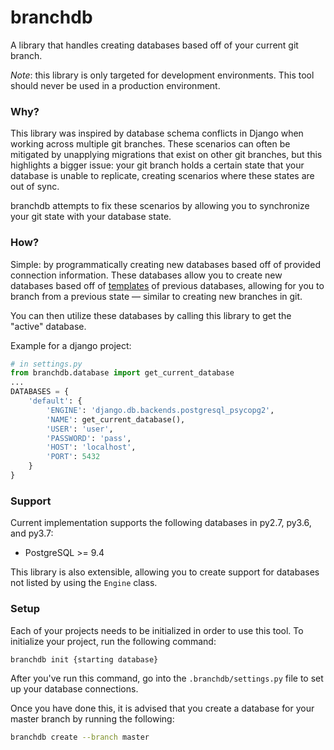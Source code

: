 # branchdb
A library that handles creating databases based off of your current git branch.

*Note*: this library is only targeted for development environments. This tool should never be used in a production environment.

### Why?

This library was inspired by database schema conflicts in Django when working across multiple git branches.
These scenarios can often be mitigated by unapplying migrations that exist on other git branches, but this highlights a bigger issue:
your git branch holds a certain state that your database is unable to replicate, creating scenarios where these states are out of sync.

branchdb attempts to fix these scenarios by allowing you to synchronize your git state with your database state.

### How?

Simple: by programmatically creating new databases based off of provided connection information.
These databases allow you to create new databases based off of [templates](https://www.postgresql.org/docs/9.5/manage-ag-templatedbs.html)
of previous databases, allowing for you to branch from a previous state — similar to creating new branches in git.

You can then utilize these databases by calling this library to get the "active" database.

Example for a django project:
```python
# in settings.py
from branchdb.database import get_current_database
...
DATABASES = {
    'default': {
        'ENGINE': 'django.db.backends.postgresql_psycopg2',
        'NAME': get_current_database(),
        'USER': 'user',
        'PASSWORD': 'pass',
        'HOST': 'localhost',
        'PORT': 5432
    }
}
```

### Support

Current implementation supports the following databases in py2.7, py3.6, and py3.7:
* PostgreSQL >= 9.4

This library is also extensible, allowing you to create support for databases not listed by using the `Engine` class.

### Setup

Each of your projects needs to be initialized in order to use this tool.
To initialize your project, run the following command:
```bash
branchdb init {starting database}
```

After you've run this command, go into the `.branchdb/settings.py` file to set up your database connections.

Once you have done this, it is advised that you create a database for your master branch by running the following:
```bash
branchdb create --branch master
```
